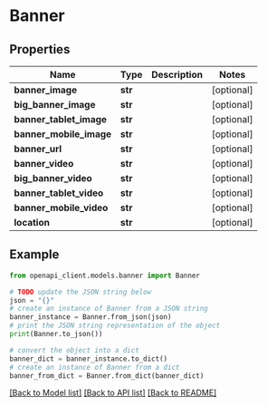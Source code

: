 # Banner


## Properties

Name | Type | Description | Notes
------------ | ------------- | ------------- | -------------
**banner_image** | **str** |  | [optional] 
**big_banner_image** | **str** |  | [optional] 
**banner_tablet_image** | **str** |  | [optional] 
**banner_mobile_image** | **str** |  | [optional] 
**banner_url** | **str** |  | [optional] 
**banner_video** | **str** |  | [optional] 
**big_banner_video** | **str** |  | [optional] 
**banner_tablet_video** | **str** |  | [optional] 
**banner_mobile_video** | **str** |  | [optional] 
**location** | **str** |  | [optional] 

## Example

```python
from openapi_client.models.banner import Banner

# TODO update the JSON string below
json = "{}"
# create an instance of Banner from a JSON string
banner_instance = Banner.from_json(json)
# print the JSON string representation of the object
print(Banner.to_json())

# convert the object into a dict
banner_dict = banner_instance.to_dict()
# create an instance of Banner from a dict
banner_from_dict = Banner.from_dict(banner_dict)
```
[[Back to Model list]](../README.md#documentation-for-models) [[Back to API list]](../README.md#documentation-for-api-endpoints) [[Back to README]](../README.md)


